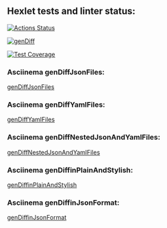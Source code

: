 ## Hexlet tests and linter status:
[![Actions Status](https://github.com/Max-climber/frontend-project-46/actions/workflows/hexlet-check.yml/badge.svg)](https://github.com/Max-climber/frontend-project-46/actions)

[![genDiff](https://github.com/Max-climber/frontend-project-46/actions/workflows/genDiff.yml/badge.svg)](https://github.com/Max-climber/frontend-project-46/actions/workflows/genDiff.yml)

[![Test Coverage](https://api.codeclimate.com/v1/badges/0f402dd28fed75220279/test_coverage)](https://codeclimate.com/github/Max-climber/frontend-project-46/test_coverage)


### Asciinema genDiffJsonFiles:

[genDiffJsonFiles](https://asciinema.org/a/JoesTXqFfDeU6vaDIvETRyIcm)

### Asciinema genDiffYamlFiles:
[genDiffYamlFiles](https://asciinema.org/a/QLuTXch9J7fnpg7uxo4BBbviG)

### Asciinema genDiffNestedJsonAndYamlFiles:
[genDiffNestedJsonAndYamlFiles](https://asciinema.org/a/Spj6BVpZATBySGrX1LQDGo7Pl)

### Asciinema genDiffinPlainAndStylish:
[genDiffinPlainAndStylish](https://asciinema.org/a/LvGiwSbsWS3IFcrZSrrYX8xH8)

### Asciinema genDiffinJsonFormat:
[genDiffinJsonFormat](https://asciinema.org/a/mrnKRxinQHqVfXAfipiIA0gJ0)